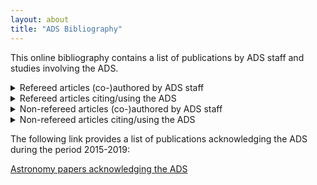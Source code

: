 ```yaml
---
layout: about
title: "ADS Bibliography"
---
```


This online bibliography contains a list of publications by ADS staff and studies involving the ADS.

<details>
<summary>Refereed articles (co-)authored by ADS staff</summary>
<ul>
<li>Frey, K. and A. Accomazzi (2018), [The Unified Astronomy Thesaurus: Semantic Metadata for Astronomy and Astrophysics](https://ui.adsabs.harvard.edu/abs/2018ApJS..236...24F/abstract), ApJS, 236, 24.</li>
<li>Kurtz, M. J. and E. A. Henneken (2017), [Measuring metrics - a 40-year longitudinal cross-validation of citations, downloads, and peer review in astrophysics](https://ui.adsabs.harvard.edu/abs/2017JASIS..68..695K/abstract), Journal of the American Society for Information Science and Technology, 68, 695.</li>
</ul>
</details>

<details>
<summary>Refereed articles citing/using the ADS</summary>
<ul>
<li>Urdampilleta, I., F. Mernier, J. S. Kaastra, A. Simionescu, J. de Plaa, S. Kara, and E. N. Ercan (2019), [Iron abundance distribution in the hot gas of merging galaxy clusters](https://ui.adsabs.harvard.edu/abs/2019A&A...629A..31U/abstract), \aap, 629, A31.</li>
<li>Kerzendorf, W. E. (2019), [Knowledge discovery through text-based similarity searches for astronomy literature](https://ui.adsabs.harvard.edu/abs/2019JApA...40...23K/abstract), Journal of Astrophysics and Astronomy, 40, 23.</li>
<li>Harries, T. J., T. J. Haworth, D. Acreman, A. Ali, and T. Douglas (2019), [The TORUS radiation transfer code](https://ui.adsabs.harvard.edu/abs/2019A&C....27...63H/abstract), Astronomy and Computing, 27, 63.</li>
<li>Barmby, P. (2019), [Astronomical observations: a guide for allied researchers](https://ui.adsabs.harvard.edu/abs/2019OJAp....2E...2B/abstract), The Open Journal of Astrophysics, 2, 2.</li>
<li>Pepper, J., O. D. Krupińska, K. G. Stassun, and D. M. Gelino (2019), [What Does a Successful Postdoctoral Fellowship Publication Record Look Like?](https://ui.adsabs.harvard.edu/abs/2019PASP..131a4501P/abstract), \pasp, 131, 014501.</li>
<li>Jansen, R. A. and R. A. Windhorst (2018), [The James Webb Space Telescope North Ecliptic Pole Time-domain Field. I. Field Selection of a JWST Community Field for Time-domain Studies](https://ui.adsabs.harvard.edu/abs/2018PASP..130l4001J/abstract), \pasp, 130, 124001.</li>
<li>Abt, H. A. (2018), [What Fraction of Papers in Astronomy and Physics Are Not Cited in 40 Years?](https://ui.adsabs.harvard.edu/abs/2018PASP..130g4506A/abstract), \pasp, 130, 074506.</li>
<li>Giordano, F., E. Racero, H. Norman, R. Vallés, B. Merín, D. Baines, M. López-Caniego, B. L. Martí, P. de Teodoro, J. Salgado, M. H. Sarmiento, R. Gutiérrez-Sánchez, R. Prieto, A. Lorca, S. Alberola, I. Valtchanov, G. de Marchi, R. Álvarez, and C. Arviset (2018), [ESASky: A science-driven discovery portal for space-based astronomy missions](https://ui.adsabs.harvard.edu/abs/2018A&C....24...97G/abstract), Astronomy and Computing, 24, 97.</li>
<li>Varga, A. (2018), [Novelty and Foreseeing Research Trends: The Case of Astrophysics and Astronomy](https://ui.adsabs.harvard.edu/abs/2018ApJS..236...21V/abstract), \apjs, 236, 21.</li>
<li>Egeland, R. (2018), [sunstardb: A Database for the Study of Stellar Magnetism and the Solar-stellar Connection](https://ui.adsabs.harvard.edu/abs/2018ApJS..236...19E/abstract), \apjs, 236, 19.</li>
<li>Williams, B. F., K. Olsen, R. Khan, D. Pirone, and K. Rosema (2018), [Reducing and Analyzing the PHAT Survey with the Cloud](https://ui.adsabs.harvard.edu/abs/2018ApJS..236....4W/abstract), \apjs, 236, 4.</li>
<li>Heidorn, P. B., G. R. Stahlman, and J. Steffen (2018), [Astrolabe: Curating, Linking, and Computing Astronomy’s Dark Data](https://ui.adsabs.harvard.edu/abs/2018ApJS..236....3H/abstract), \apjs, 236, 3.</li>
<li>Timmes, F. and L. Golub (2018), [Editorial: Data: Insights and Challenges in a Time of Abundance](https://ui.adsabs.harvard.edu/abs/2018ApJS..236....1T/abstract), \apjs, 236, 1.</li>
<li>Onofrio, R. (2017), [A proposal for a quantitative indicator of original research output](https://ui.adsabs.harvard.edu/abs/2017EL....12050001O/abstract), EPL (Europhysics Letters), 120, 50001.</li>
<li>Smith, G. H. (2017), [A Further Survey of Multiple Authorship in the Astronomical Literature](https://ui.adsabs.harvard.edu/abs/2017PASP..129k4506S/abstract), \pasp, 129, 114506.</li>
<li>Erdt, M., H. H. Aung, A. S. Aw, C. Rapple, and Y.-L. Theng (2017), [Analysing researchers' outreach efforts and the association with publication metrics: A case study of Kudos](https://ui.adsabs.harvard.edu/abs/2017PLoSO..1283217E/abstract), PLoS ONE, 12, e0183217.</li>
<li>Tapiador, D., A. Berihuete, L. M. Sarro, F. Julbe, and E. Huedo (2017), [Enabling data science in the Gaia mission archive: The present-day mass function and age distribution](https://ui.adsabs.harvard.edu/abs/2017A&C....19....1T/abstract), Astronomy and Computing, 19, 1.</li>
<li>Steer, I., B. F. Madore, J. M. Mazzarella, M. Schmitz, H. G. Corwin, B. H. P. Chan, R. Ebert, G. Helou, K. Baker, X. Chen, C. Frayer, J. Jacobson, T. Lo, P. Ogle, O. Pevunova, and S. Terek (2017), [Redshift-independent Distances in the NASA/IPAC Extragalactic Database: Methodology, Content, and Use of NED-D](https://ui.adsabs.harvard.edu/abs/2017AJ....153...37S/abstract), \aj, 153, 37.</li>
<li>Cano, Z., S.-Q. Wang, Z.-G. Dai, and X.-F. Wu (2017), [The Observer's Guide to the Gamma-Ray Burst Supernova Connection](https://ui.adsabs.harvard.edu/abs/2017AdAst2017E...5C/abstract), Advances in Astronomy, 2017, 8929054.</li>
<li>Taddeo, M. (2016), [Data philanthropy and the design of the infraethics for information societies](https://ui.adsabs.harvard.edu/abs/2016RSPTA.37460113T/abstract), Philosophical Transactions of the Royal Society of London Series A, 374, 20160113.</li>
<li>Smith, G. H. (2016), [Trends in Multiple Authorship among Papers in Astronomy](https://ui.adsabs.harvard.edu/abs/2016PASP..128l4502S/abstract), \pasp, 128, 124502.</li>
<li>Chowdhury, G., K. Koya, and P. Philipson (2016), [Measuring the Impact of Research: Lessons from the UK's Research Excellence Framework 2014](https://ui.adsabs.harvard.edu/abs/2016PLoSO..1156978C/abstract), PLoS ONE, 11, e0156978.</li>
<li>Swihart, R. K., M. Sundaram, T. O. Höök, J. A. DeWoody, and K. F. Kellner (2016), [Performance Benchmarks for Scholarly Metrics Associated with Fisheries and Wildlife Faculty](https://ui.adsabs.harvard.edu/abs/2016PLoSO..1155097S/abstract), PLoS ONE, 11, e0155097.</li>
<li>Niyazov, Y., C. Vogel, R. Price, B. Lund, D. Judd, A. Akil, M. Mortonson, J. Schwartzman, and M. Shron (2016), [Open Access Meets Discoverability: Citations to Articles Posted to Academia.edu](https://ui.adsabs.harvard.edu/abs/2016PLoSO..1148257N/abstract), PLoS ONE, 11, e0148257.</li>
<li>Mink, J. D. (2015), [Astronomical data formats: What we have and how we got here](https://ui.adsabs.harvard.edu/abs/2015A&C....12..128M/abstract), Astronomy and Computing, 12, 128.</li>
<li>Burggraf, B., K. Weis, D. J. Bomans, M. Henze, H. Meusinger, O. Sholukhova, A. Zharova, A. Pellerin, and A. Becker (2015), [Var C: Long-term photometric and spectral variability of a luminous blue variable in M 33](https://ui.adsabs.harvard.edu/abs/2015A&A...581A..12B/abstract), \aap, 581, A12.</li>
<li>Sandin, C. (2015), [The influence of diffuse scattered light. II. Observations of galaxy haloes and thick discs and hosts of blue compact galaxies](https://ui.adsabs.harvard.edu/abs/2015A&A...577A.106S/abstract), \aap, 577, A106.</li>
<li>Shlyapnikov, A., N. Bondar', and M. Gorbunov (2015), [Databases of publications and observations as a part of the Crimean Astronomical Virtual Observatory](https://ui.adsabs.harvard.edu/abs/2015BaltA..24..462S/abstract), Baltic Astronomy, 24, 462.</li>
</ul>
</details>

<details>
<summary>Non-refereed articles (co-)authored by ADS staff</summary>
<ul>
<li>Accomazzi, A., M. Kurtz, E. Henneken, C. Grant, D. Thompson, R. Chyla, S. McDonald, S. Blanco-Cuaresma, G. Shapurian, T. Hostetler, M. Templeton, K. Lockhart, and K. Bukovi (2020), [Life after Classic: An Astronomer's Guide to the new ADS](https://ui.adsabs.harvard.edu/abs/2020AAS...23528705A/abstract), American Astronomical Society Meeting Abstracts, 52, 287.05.</li>
<li>van de Sandt, S., L. Holm Nielsen, A. Ioannidis, A. Muench, E. Henneken, A. Accomazzi, C. Bigarella, J. Benito Gonzalez Lopez, and S. Dallmeier-Tiessen (2019), [Practice meets Principle: Tracking Software and Data Citations to Zenodo DOIs](https://ui.adsabs.harvard.edu/abs/2019arXiv191100295V/abstract), arXiv e-prints, arXiv:1911.00295.</li>
<li>Blanco-Cuaresma, S., A. Accomazzi, M. J. Kurtz, E. A. Henneken, C. S. Grant, D. M. Thompson, R. Chyla, S. McDonald, G. Shapurian, T. W. Hostetler, M. R. Templeton, K. E. Lockhart, K. Bukovi, and N. Rapport (2019), [Fundamentals of Effective Cloud Management for the New NASA Astrophysics Data System](https://ui.adsabs.harvard.edu/abs/2019ASPC..523..353B/abstract), Astronomical Data Analysis Software and Systems XXVII, 523, 353.</li>
<li>Rebull, L., V. Desai, H. Teplitz, S. Groom, R. Akeson, G. B. Berriman, G. Helou, D. Imel, J. Mazzarella, A. Accomazzi, T. McGlynn, A. Smale, and R. White (2019), [NASA's Long-Term Astrophysics Data Archives](https://ui.adsabs.harvard.edu/abs/2019ASPC..521...36R/abstract), Astronomical Data Analysis Software and Systems XXVI, 521, 36.</li>
<li>Accomazzi, A., M. Kurtz, and E. Henneken (2019), [ADS Support for Planetary Science Research](https://ui.adsabs.harvard.edu/abs/2019EPSC...13.1911A/abstract), EPSC-DPS Joint Meeting 2019, 2019, EPSC-DPS2019-1911.</li>
<li>Fabbiano, G., M. Elvis, A. Accomazzi, G. B. Berriman, N. Brickhouse, S. Bose, D. Carrera, I. Chilingarian, F. Civano, B. Czerny, R. D'Abrusco, J. Drake, R. Emami-Meibody, J. R. Farah, G. G. Fazio, E. Feigelson, F. Fornasini, J. Gallagher, J. Grindlay, L. Hernquist, M. Karovska, D.-W. Kim, G. M. Lacy, J. Lazio, W. P. Maksym, R. Martinez Galarza, J. Mazzarella, D. Sanders, N. Scoville, I. Shapiro, A. Siemiginowska, A. Smith, H. Smith, A. Szentgyorgyi, S. Tacchella, A. Thakar, V. Tolls, B. Wilkes, D. Wilner, P. Willner, and S. J. Wolk (2019), [Increasing the Discovery Space in Astrophysics: The Exploration Question for Compact Objects](https://ui.adsabs.harvard.edu/abs/2019BAAS...51c..89F/abstract), \baas, 51, 89.</li>
<li>Fabbiano, G., M. Elvis, A. Accomazzi, G. B. Berriman, N. Brickhouse, S. Bose, D. Carrera, I. Chilingarian, F. Civano, B. Czerny, R. D'Abrusco, J. Drake, R. Emami-Meibody, J. R. Farah, G. G. Fazio, E. Feigelson, F. Fornasini, J. Gallagher, J. Grindlay, L. Hernquist, M. Karovska, D.-W. Kim, G. M. Lacy, J. Lazio, W. P. Maksym, R. Martinez Galarza, J. Mazzarella, D. Sanders, N. Scoville, I. Shapiro, A. Siemiginowska, A. Smith, H. Smith, A. Szentgyorgyi, S. Tacchella, A. Thakar, V. Tolls, B. Wilkes, D. Wilner, P. Willner, and S. J. Wolk (2019), [Increasing the Discovery Space in Astrophysics: The Exploration Question for Cosmology](https://ui.adsabs.harvard.edu/abs/2019BAAS...51c..88F/abstract), \baas, 51, 88.</li>
<li>Fabbiano, G., M. Elvis, A. Accomazzi, G. B. Berriman, N. Brickhouse, S. Bose, D. Carrera, I. Chilingarian, F. Civano, B. Czerny, R. D'Abrusco, J. Drake, R. Emami-Meibody, J. R. Farah, G. G. Fazio, E. Feigelson, F. Fornasini, J. Gallagher, J. Grindlay, L. Hernquist, M. Karovska, D.-W. Kim, G. M. Lacy, J. Lazio, W. P. Maksym, R. Martinez Galarza, J. Mazzarella, D. Sanders, N. Scoville, I. Shapiro, A. Siemiginowska, A. Smith, H. Smith, A. Szentgyorgyi, S. Tacchella, A. Thakar, V. Tolls, B. Wilkes, D. Wilner, P. Willner, and S. J. Wolk (2019), [Increasing the Discovery Space in Astrophysics: The Exploration Question for Galaxy Evolution](https://ui.adsabs.harvard.edu/abs/2019BAAS...51c..87F/abstract), \baas, 51, 87.</li>
<li>Fabbiano, G., M. Elvis, A. Accomazzi, G. B. Berriman, N. Brickhouse, S. Bose, D. Carrera, I. Chilingarian, F. Civano, B. Czerny, R. D'Abrusco, J. Drake, R. Emami-Meibody, J. R. Farah, G. G. Fazio, E. Feigelson, F. Fornasini, J. Gallagher, J. Grindlay, L. Hernquist, M. Karovska, D.-W. Kim, G. M. Lacy, J. Lazio, W. P. Maksym, R. Martinez Galarza, J. Mazzarella, D. Sanders, N. Scoville, I. Shapiro, A. Siemiginowska, A. Smith, H. Smith, A. Szentgyorgyi, S. Tacchella, A. Thakar, V. Tolls, B. Wilkes, D. Wilner, P. Willner, and S. J. Wolk (2019), [Increasing the Discovery Space in Astrophysics: The Exploration Question for Planetary Systems](https://ui.adsabs.harvard.edu/abs/2019BAAS...51c..86F/abstract), \baas, 51, 86.</li>
<li>Fabbiano, G., M. Elvis, A. Accomazzi, G. B. Berriman, N. Brickhouse, S. Bose, D. Carrera, I. Chilingarian, F. Civano, B. Czerny, R. D'Abrusco, J. Drake, R. Emami-Meibody, J. R. Farah, G. G. Fazio, E. Feigelson, F. Fornasini, J. Gallagher, J. Grindlay, L. Hernquist, M. Karovska, D.-W. Kim, G. M. Lacy, J. Lazio, W. P. Maksym, R. Martinez Galarza, J. Mazzarella, D. Sanders, N. Scoville, I. Shapiro, A. Siemiginowska, A. Smith, H. Smith, A. Szentgyorgyi, S. Tacchella, A. Thakar, V. Tolls, B. Wilkes, D. Wilner, P. Willner, S. J. Wolk, and J.-H. Zhao (2019), [Increasing the Discovery Space in Astrophysics: The Exploration Question for Stars and Stellar Evolution](https://ui.adsabs.harvard.edu/abs/2019BAAS...51c..85F/abstract), \baas, 51, 85.</li>
<li>Fabbiano, G., M. Elvis, A. Accomazzi, G. B. Berriman, N. Brickhouse, S. Bose, D. Carrera, I. Chilingarian, F. Civano, B. Czerny, R. D'Abrusco, J. Drake, R. Emami-Meibody, J. R. Farah, G. G. Fazio, E. Feigelson, F. Fornasini, J. Gallagher, J. Grindlay, L. Hernquist, M. Karovska, D.-W. Kim, G. M. Lacy, J. Lazio, W. P. Maksym, R. Martinez Galarza, J. Mazzarella, D. Sanders, N. Scoville, I. Shapiro, A. Siemiginowska, A. Smith, H. Smith, A. Szentgyorgyi, S. Tacchella, A. Thakar, V. Tolls, B. Wilkes, D. Wilner, P. Willner, S. J. Wolk, and J.-H. Zhao (2019), [Increasing the Discovery Space in Astrophysics: The Exploration Question for Resolved Stellar Populations](https://ui.adsabs.harvard.edu/abs/2019BAAS...51c..84F/abstract), \baas, 51, 84.</li>
<li>Kurtz, M. and A. Accomazzi (2019), [From Dark Energy to Exolife: Improving the Digital Information Infrastructure for Astrophysics](https://ui.adsabs.harvard.edu/abs/2019BAAS...51c..17K/abstract), \baas, 51, 17.</li>
<li>Katz, D. S., D. Bouquin, N. P. Chue Hong, J. Hausman, C. Jones, D. Chivvis, T. Clark, M. Crosas, S. Druskat, M. Fenner, T. Gillespie, A. Gonzalez-Beltran, M. Gruenpeter, T. Habermann, R. Haines, M. Harrison, E. Henneken, L. Hwang, M. B. Jones, A. A. Kelly, D. N. Kennedy, K. Leinweber, F. Rios, C. B. Robinson, I. Todorov, M. Wu, and Q. Zhang (2019), [Software Citation Implementation Challenges](https://ui.adsabs.harvard.edu/abs/2019arXiv190508674K/abstract), arXiv e-prints, arXiv:1905.08674.</li>
<li>Henneken, E. A., G. Muench, L. Holm Nielsen, S. Blanco-Cuaresma, and A. Accomazzi (2019), [Capturing Software Citations in Astronomy and Planetary Sciences](https://ui.adsabs.harvard.edu/abs/2019LPI....50.1569H/abstract), Lunar and Planetary Science Conference, 1569.</li>
<li>Henneken, E. A. and ADS Team (2019), [Discovering and Accessing Planetary Sciences Literature with the New Astrophysics Data System (ADS)](https://ui.adsabs.harvard.edu/abs/2019LPI....50.1568H/abstract), Lunar and Planetary Science Conference, 1568.</li>
<li>Fabbiano, G., M. Elvis, A. Accomazzi, G. B. Berriman, N. Brickhouse, S. Bose, D. Carrera, I. Chilingarian, F. Civano, B. Czerny, R. D'Abrusco, B. Diemer, J. Drake, R. Emami Meibody, J. R. Farah, G. G. Fazio, E. Feigelson, F. Fornasini, J. Gallagher, J. Grindlay, L. Hernquist, D. J. James, M. Karovska, V. Kashyap, D.-W. Kim, G. M. Lacy, J. Lazio, E. Lusso, W. P. Maksym, R. Martinez Galarza, J. Mazzarella, M. Ntampaka, G. Risaliti, D. Sanders, N. Scoville, I. Shapiro, A. Siemiginowska, A. Smth, S. Smith, A. Szentgyorgyi, S. Tacchella, A. Thakar, V. Tolls, S. Vrtilek, B. Wilkes, D. Wilner, S. P. Willner, S. J. Wolk, and J.-H. Zhao (2019), [Increasing the Discovery Space in Astrophysics - A Collation of Six Submitted White Papers](https://ui.adsabs.harvard.edu/abs/2019arXiv190306634F/abstract), arXiv e-prints, arXiv:1903.06634.</li>
<li>Henneken, E. and M. J. Kurtz (2019), [Trends in the Astronomy Publication Landscape - Multidisciplinarity and Impact](https://ui.adsabs.harvard.edu/abs/2019AAS...23345301H/abstract), American Astronomical Society Meeting Abstracts #233, 233, 453.01.</li>
<li>Accomazzi, A., M. J. Kurtz, E. Henneken, C. S. Grant, D. M. Thompson, R. Chyla, S. McDonald, S. Blanco-Cuaresma, G. Shapurian, T. Hostetler, M. Templeton, and K. Lockhart (2019), [Transitioning from ADS Classic to the new ADS search platform](https://ui.adsabs.harvard.edu/abs/2019AAS...23338108A/abstract), American Astronomical Society Meeting Abstracts #233, 233, 381.08.</li>
<li>Accomazzi, A. (2019), [The NASA Astrophysics Data System’s Decadal Plan for the 2020s](https://ui.adsabs.harvard.edu/abs/2019AAS...23320704A/abstract), American Astronomical Society Meeting Abstracts #233, 233, 207.04.</li>
<li>Kurtz, M. J. and ADS Team (2018), [Using ADS Bumblebee: Who is that Exoplanet Scientist?](https://ui.adsabs.harvard.edu/abs/2018DPS....5041701K/abstract), AAS/Division for Planetary Sciences Meeting Abstracts #50, 417.01.</li>
<li>Damon, J., E. Henneken, and A. Accomazzi (2018), [Managing Institutional Bibliographies using the ADS API: A new workflow using Google Sheets](https://ui.adsabs.harvard.edu/abs/2018EPJWC.18612003D/abstract), European Physical Journal Web of Conferences, 186, 12003.</li>
<li>Frey, K., S. Weissman, B. Kern, J. Lagerstrom, J. Peek, and A. Accomazzi (2018), [Managing Contributions to the Unified Astronomy Thesaurus](https://ui.adsabs.harvard.edu/abs/2018EPJWC.18609003F/abstract), European Physical Journal Web of Conferences, 186, 09003.</li>
<li>Accomazzi, A., M. J. Kurtz, E. A. Henneken, C. S. Grant, D. M. Thompson, R. Chyla, S. McDonald, T. J. Shaulis, S. Blanco-Cuaresma, G. Shapurian, T. W. Hostetler, and M. R. Templeton (2018), [New ADS Functionality for the Curator](https://ui.adsabs.harvard.edu/abs/2018EPJWC.18608001A/abstract), European Physical Journal Web of Conferences, 186, 08001.</li>
<li>Bouquin, D., K. Frey, M. McEachern, J. Damon, D. Guarracino, A. McGrath, E. Henneken, and L. Smith Zrull (2018), [Project PHaEDRA: Preserving Harvard's Early Data and Research in Astronomy](https://ui.adsabs.harvard.edu/abs/2018EPJWC.18607003B/abstract), European Physical Journal Web of Conferences, 186, 07003.</li>
<li>Kurtz, M. J. (2018), [Comparing People with Bibliometrics](https://ui.adsabs.harvard.edu/abs/2018EPJWC.18606004K/abstract), European Physical Journal Web of Conferences, 186, 06004.</li>
<li>Accomazzi, A. and ADS Team (2018), [The NASA Astrophysics Data System: Capabilities and Roadmap for the 2020s](https://ui.adsabs.harvard.edu/abs/2018AAS...23221409A/abstract), American Astronomical Society Meeting Abstracts #232, 232, 214.09.</li>
<li>Kurtz, M. J., A. Accomazzi, and E. A. Henneken (2018), [Merging the Astrophysics and Planetary Science Information Systems](https://ui.adsabs.harvard.edu/abs/2018arXiv180303598K/abstract), arXiv e-prints, arXiv:1803.03598.</li>
<li>Raugh, A. and E. Henneken (2018), [PDS, DOIs, and the Literature](https://ui.adsabs.harvard.edu/abs/2018aogs.meet.A010R/abstract), 15th Annual Meeting Asia Oceania Geosciences Society,.</li>
<li>Accomazzi, A., M. J. Kurtz, E. Henneken, C. S. Grant, D. M. Thompson, R. Chyla, S. McDonald, T. J. Shaulis, S. Blanco-Cuaresma, G. Shapurian, T. W. Hostetler, M. R. Templeton, and K. E. Lockhart (2018), [ADS Bumblebee comes of age](https://ui.adsabs.harvard.edu/abs/2018AAS...23136217A/abstract), American Astronomical Society Meeting Abstracts #231, 231, 362.17.</li>
<li>Accomazzi, A. (2018), [The role of the ADS in software discovery and citation](https://ui.adsabs.harvard.edu/abs/2018AAS...23130709A/abstract), American Astronomical Society Meeting Abstracts #231, 231, 307.09.</li>
<li>Bouquin, D., K. Frey, E. Henneken, M. McEachern, A. McGrath, D. Guarracino, J. Koch, J. Damon, E. Brownell, L. Smith-Zrull, and Daina Bouquin (2018), [Project PHaEDRA: Preserving Harvard's Early Data and Research in Astronomy](https://ui.adsabs.harvard.edu/abs/2018AAS...23114303B/abstract), American Astronomical Society Meeting Abstracts #231, 231, 143.03.</li>
<li>Accomazzi, A., M. J. Kurtz, E. A. Henneken, C. S. Grant, D. M. Thompson, R. Chyla, A. Holachek, and J. Elliott (2017), [Aggregation and Linking of Observational Metadata in the ADS](https://ui.adsabs.harvard.edu/abs/2017ASPC..512...45A/abstract), Astronomical Data Analysis Software and Systems XXV, 512, 45.</li>
<li>Krstovski, K., M. J. Kurtz, D. A. Smith, and A. Accomazzi (2017), [Multilingual Topic Models](https://ui.adsabs.harvard.edu/abs/2017arXiv171206704K/abstract), arXiv e-prints, arXiv:1712.06704.</li>
<li>Henneken, E. A. and ADS Team (2017), [Planetary Sciences Literature - Access and Discovery](https://ui.adsabs.harvard.edu/abs/2017DPS....4922302H/abstract), AAS/Division for Planetary Sciences Meeting Abstracts #49, 223.02.</li>
<li>Rebull, L. M., V. Desai, H. Teplitz, S. Groom, R. Akeson, G. B. Berriman, G. Helou, D. Imel, J. M. Mazzarella, A. Accomazzi, T. McGlynn, A. Smale, and R. White (2017), [NASA's Long-Term Astrophysics Data Archives](https://ui.adsabs.harvard.edu/abs/2017arXiv170909566R/abstract), arXiv e-prints, arXiv:1709.09566.</li>
<li>Muench, A., A. Accomazzi, and L. Holm Nielsen (2017), [Asclepias: Enabling software citation &amp; discovery workflows](https://ui.adsabs.harvard.edu/abs/2017lisa.confP..13M/abstract), Posters from Library and Information Services in Astronomy VIII, 13.</li>
<li>Damon, J., E. Henneken, and A. Accomazzi (2017), [Managing Institutional Bibliographies with the ADS API: A new workflow using Google Sheets](https://ui.adsabs.harvard.edu/abs/2017lisa.confP..12D/abstract), Posters from Library and Information Services in Astronomy VIII, 12.</li>
<li>Henneken, E. A. and M. J. Kurtz (2017), [Usage Bibliometrics as a Tool to Measure Research Activity](https://ui.adsabs.harvard.edu/abs/2017arXiv170602153H/abstract), arXiv e-prints, arXiv:1706.02153.</li>
<li>McGlynn, T., G. Fabbiano, A. Accomazzi, A. Smale, R. L. White, T. Donaldson, A. Aloisi, T. Dower, J. M. Mazzerella, R. Ebert, O. Pevunova, D. Imel, G. B. Berriman, H. I. Teplitz, S. L. Groom, V. R. Desai, and W. Landry (2016), [Providing comprehensive and consistent access to astronomical observatory archive data: the NASA archive model](https://ui.adsabs.harvard.edu/abs/2016SPIE.9910E..0AM/abstract), \procspie, 9910, 99100A.</li>
<li>Murtagh, F. and M. J. Kurtz (2016), [A History of Cluster Analysis Using the Classification Society's Bibliography Over Four Decades](https://ui.adsabs.harvard.edu/abs/2016JClas..33....6M/abstract), Journal of Classification, 33, 6.</li>
<li>Tananbaum, H., R. Kraft, C. Jones, W. Forman, A. Accomazzi, C. Alcock, R. Brissenden, K. Flanagan, R. Giacconi, M. Kurtz, K. Lestition, W. Moos, and A. Preston (2016), [Stephen S. Murray (1944-2015)](https://ui.adsabs.harvard.edu/abs/2016ChNew..23....8T/abstract), Chandra News, 23, 8.</li>
<li>Krstovski, K., D. A. Smith, and M. J. Kurtz (2016), [Automatic Construction of Evaluation Sets and Evaluation of Document Similarity Models in Large Scholarly Retrieval Systems](https://ui.adsabs.harvard.edu/abs/2016arXiv160101611K/abstract), arXiv e-prints, arXiv:1601.01611.</li>
<li>Accomazzi, A. (2015), [ADS Services in support of the Discovery, Management and Evaluation of Science Data](https://ui.adsabs.harvard.edu/abs/2015scop.confE...3A/abstract), Science Operations 2015: Science Data Management, 3.</li>
<li>Henneken, E. A. (2015), [Data and Software: Preserving, Unlocking and Sharing - Lesson Learned from Astronomy](https://ui.adsabs.harvard.edu/abs/2015AGUFMIN13C1858H/abstract), AGU Fall Meeting Abstracts, 2015, IN13C-1858.</li>
<li>Chyla, R., A. Accomazzi, A. Holachek, C. S. Grant, J. Elliott, E. A. Henneken, D. M. Thompson, M. J. Kurtz, S. S. Murray, and V. Sudilovsky (2015), [ADS 2.0: New Architecture, API and Services](https://ui.adsabs.harvard.edu/abs/2015ASPC..495..401C/abstract), Astronomical Data Analysis Software an Systems XXIV (ADASS XXIV), 495, 401.</li>
<li>Accomazzi, A. (2015), [Curation and integration of observational metadata in ADS](https://ui.adsabs.harvard.edu/abs/2015IAUGA..2257982A/abstract), IAU General Assembly, 29, 2257982.</li>
<li>Accomazzi, A., M. J. Kurtz, E. Henneken, C. S. Grant, D. M. Thompson, R. Chyla, A. Holachek, V. Sudilovsky, J. Elliott, and S. S. Murray (2015), [The NASA Astrophysics Data System joins the Revolution](https://ui.adsabs.harvard.edu/abs/2015IAUGA..2257768A/abstract), IAU General Assembly, 29, 2257768.</li>
<li>Rots, A. H., S. Winkelman, and A. Accomazzi (2015), [Bibliographies and Data Archives: a Rich Data Mining Tool](https://ui.adsabs.harvard.edu/abs/2015IAUGA..2257639R/abstract), IAU General Assembly, 29, 2257639.</li>
<li>Henneken, E. A. (2015), [Unlocking and Sharing Data in Astronomy](https://ui.adsabs.harvard.edu/abs/2015BASIS..41...40H/abstract), Bulletin of the Association for Information Science and Technology, 41, 40.</li>
<li>Grant, C. S., D. M. Thompson, R. Chyla, A. Holachek, A. Accomazzi, E. A. Henneken, M. J. Kurtz, J. Luker, and S. S. Murray (2015), [Enabling Meaningful Affiliation Searches in the ADS](https://ui.adsabs.harvard.edu/abs/2015ASPC..492..208G/abstract), Open Science at the Frontiers of Librarianship, 492, 208.</li>
<li>Frey, K., C. Erdmann, A. Accomazzi, L. Rubin, C. Biemesderfer, N. Gray, and J. Soles (2015), [Management of the Unified Astronomy Thesaurus](https://ui.adsabs.harvard.edu/abs/2015ASPC..492..204F/abstract), Open Science at the Frontiers of Librarianship, 492, 204.</li>
<li>Accomazzi, A., M. J. Kurtz, E. A. Henneken, R. Chyla, J. Luker, C. S. Grant, D. M. Thompson, A. Holachek, R. Dave, and S. S. Murray (2015), [ADS: The Next Generation Search Platform](https://ui.adsabs.harvard.edu/abs/2015ASPC..492..189A/abstract), Open Science at the Frontiers of Librarianship, 492, 189.</li>
<li>Thompson, D. M., E. A. Henneken, C. S. Grant, A. Holachek, A. Accomazzi, M. J. Kurtz, R. Chyla, J. Luker, and S. S. Murray (2015), [Saving the Orphaned Astronomical Literature](https://ui.adsabs.harvard.edu/abs/2015ASPC..492..150T/abstract), Open Science at the Frontiers of Librarianship, 492, 150.</li>
<li>Egret, D., A. Laurenceau, and A. Accomazzi (2015), [Using ADS for Creating Bibliographies of Research Institutions](https://ui.adsabs.harvard.edu/abs/2015ASPC..492...85E/abstract), Open Science at the Frontiers of Librarianship, 492, 85.</li>
<li>Henneken, E. A., A. Accomazzi, M. J. Kurtz, C. S. Grant, D. Thompson, J. Luker, R. Chyla, A. Holachek, and S. S. Murray (2015), [Computing and Using Metrics in the ADS](https://ui.adsabs.harvard.edu/abs/2015ASPC..492...80H/abstract), Open Science at the Frontiers of Librarianship, 492, 80.</li>
<li>Henneken, E. A., A. Accomazzi, M. J. Kurtz, D. Thompson, C. S. Grant, and S. S. Murray (2015), [Online Activity Around Scholarly Astronomy Literature - A Discussion of Altmetrics](https://ui.adsabs.harvard.edu/abs/2015AAS...22533656H/abstract), American Astronomical Society Meeting Abstracts #225, 225, 336.56.</li>
<li>Accomazzi, A., M. J. Kurtz, E. A. Henneken, C. S. Grant, D. Thompson, R. Chyla, A. Holachek, V. Sudilovsky, and S. S. Murray (2015), [Improved Functionality and Curation Support in the ADS](https://ui.adsabs.harvard.edu/abs/2015AAS...22533655A/abstract), American Astronomical Society Meeting Abstracts #225, 225, 336.55.</li>
</ul>
</details>

<details>
<summary>Non-refereed articles citing/using the ADS</summary>
<ul>
<li>Fluke, C. J. and C. Jacobs (2019), [Surveying the reach and maturity of machine learning and artificial intelligence in astronomy](https://ui.adsabs.harvard.edu/abs/2019arXiv191202934F/abstract), arXiv e-prints, arXiv:1912.02934.</li>
<li>Levay, K. (2019), [Linking the Literature to the Data](https://ui.adsabs.harvard.edu/abs/2019ASPC..521...54L/abstract), Astronomical Data Analysis Software and Systems XXVI, 521, 54.</li>
<li>Eadie, G., A. Bahramian, P. Barmby, R. Craiu, D. Bingham, R. Hložek, J. Kavelaars, D. Stenning, S. Benincasa, G. Thomas, K. Thanjavur, J. Bovy, J. Cami, R. Carlberg, S. Lawler, A. Liu, H. Ngo, M. Rahman, and M. Rupen (2019), [LRP2020: Astrostatistics in Canada](https://ui.adsabs.harvard.edu/abs/2019arXiv191008857E/abstract), arXiv e-prints, arXiv:1910.08857.</li>
<li>Peek, J., V. Desai, R. L. White, R. D'Abrusco, J. M. Mazzarella, C. Grant, J. Novacescu, E. Scire, and S. Winkelman (2019), [Robust Archives Maximize Scientific Accessibility](https://ui.adsabs.harvard.edu/abs/2019BAAS...51g.105P/abstract), \baas, 51, 105.</li>
<li>Lattis, J., W. Osborn, J. L. Bartlett, E. Griffin, T. Hockey, S. McCluskey, T. Oswalt, A. A. Pevtsov, S. Schechner, and V. Trimble (2019), [Preservation of Our Astronomical Heritage](https://ui.adsabs.harvard.edu/abs/2019BAAS...51g..21L/abstract), \baas, 51, 21.</li>
<li>Kim, K. H., Y. Gu, J. Song, S. Zhao, and S. Ermon (2019), [Cross Domain Imitation Learning](https://ui.adsabs.harvard.edu/abs/2019arXiv191000105K/abstract), arXiv e-prints, arXiv:1910.00105.</li>
<li>Horsch, M. T., C. Niethammer, G. Boccardo, P. Carbone, S. Chiacchiera, M. Chiricotto, J. D. Elliott, V. Lobaskin, P. Neumann, P. Schiffels, M. A. Seaton, I. T. Todorov, J. Vrabec, and W. L. Cavalcanti (2019), [Semantic interoperability and characterization of data provenance in computational molecular engineering](https://ui.adsabs.harvard.edu/abs/2019arXiv190802335H/abstract), arXiv e-prints, arXiv:1908.02335.</li>
<li>Colavizza, G., I. Hrynaszkiewicz, I. Staden, K. Whitaker, and B. McGillivray (2019), [The citation advantage of linking publications to research data](https://ui.adsabs.harvard.edu/abs/2019arXiv190702565C/abstract), arXiv e-prints, arXiv:1907.02565.</li>
<li>Kgoadi, R., C. Engelbrecht, I. Whittingham, and A. Tkachenko (2019), [General classification of light curves using extreme boosting](https://ui.adsabs.harvard.edu/abs/2019arXiv190606628K/abstract), arXiv e-prints, arXiv:1906.06628.</li>
<li>Druskat, S. (2019), [Software and Dependencies in Research Citation Graphs](https://ui.adsabs.harvard.edu/abs/2019arXiv190606141D/abstract), arXiv e-prints, arXiv:1906.06141.</li>
<li>Battenberg, E., S. Mariooryad, D. Stanton, R. Skerry-Ryan, M. Shannon, D. Kao, and T. Bagby (2019), [Effective Use of Variational Embedding Capacity in Expressive End-to-End Speech Synthesis](https://ui.adsabs.harvard.edu/abs/2019arXiv190603402B/abstract), arXiv e-prints, arXiv:1906.03402.</li>
<li>Keselman, L. (2019), [Venue Analytics: A Simple Alternative to Citation-Based Metrics](https://ui.adsabs.harvard.edu/abs/2019arXiv190412573K/abstract), arXiv e-prints, arXiv:1904.12573.</li>
<li>Mohapatra, D., A. Maiti, S. Bhatia, and T. Chakraborty (2019), [Go Wide, Go Deep: Quantifying the Impact of Scientific Papers through Influence Dispersion Trees](https://ui.adsabs.harvard.edu/abs/2019arXiv190407579M/abstract), arXiv e-prints, arXiv:1904.07579.</li>
<li>Speagle, J. S. (2019), [dynesty: A Dynamic Nested Sampling Package for Estimating Bayesian Posteriors and Evidences](https://ui.adsabs.harvard.edu/abs/2019arXiv190402180S/abstract), arXiv e-prints, arXiv:1904.02180.</li>
<li>Baade, D. (2018), [Bright BRITE Science Results](https://ui.adsabs.harvard.edu/abs/2018pas8.conf...15B/abstract), 3rd BRITE Science Conference, 8, 15.</li>
<li>Damon, J., E. Henneken, and A. Accomazzi (2018), [Managing Institutional Bibliographies using the ADS API: A new workflow using Google Sheets](https://ui.adsabs.harvard.edu/abs/2018EPJWC.18612003D/abstract), European Physical Journal Web of Conferences, 186, 12003.</li>
<li>Novacescu, J., J. E. G. Peek, S. Weissman, K. Levay, S. Fleming, E. Fraser, and J. R. Hargis (2018), [Elevating MAST-Data Publications with Digital Object Identifiers (DOIs)](https://ui.adsabs.harvard.edu/abs/2018EPJWC.18610003N/abstract), European Physical Journal Web of Conferences, 186, 10003.</li>
<li>Stahlman, G., P. Bryan Heidorn, and J. Steffen (2018), [The Astrolabe Project: Identifying and Curating Astronomical `Dark Data' through Development of Cyberinfrastructure Resources](https://ui.adsabs.harvard.edu/abs/2018EPJWC.18603003S/abstract), European Physical Journal Web of Conferences, 186, 03003.</li>
<li>Mryglod, O., Y. Holovatch, and R. Kenna (2018), [Data Mining in Scientometrics: usage analysis for academic publications](https://ui.adsabs.harvard.edu/abs/2018arXiv180703353M/abstract), arXiv e-prints, arXiv:1807.03353.</li>
<li>Jenab, S. M. H. (2018), [Cross-country comparisons of scientific performance by focusing on post-apartheid South Africa](https://ui.adsabs.harvard.edu/abs/2018arXiv180607122J/abstract), arXiv e-prints, arXiv:1806.07122.</li>
<li>Strumia, A. and R. Torre (2018), [Biblioranking fundamental physics](https://ui.adsabs.harvard.edu/abs/2018arXiv180310713S/abstract), arXiv e-prints, arXiv:1803.10713.</li>
<li>Tahamtan, I. and L. Bornmann (2017), [Core Elements in the Process of Citing Publications: A Conceptual Overview of the Literature](https://ui.adsabs.harvard.edu/abs/2017arXiv170702283T/abstract), arXiv e-prints, arXiv:1707.02283.</li>
<li>Vavilova, I. B., Y. S. Yatskiv, L. K. Pakuliak, I. L. Andronov, V. M. Andruk, Y. I. Protsyuk, V. E. Savanevych, D. O. Savchenko, and V. S. Savchenko (2017), [UkrVO Astroinformatics Software and Web-services](https://ui.adsabs.harvard.edu/abs/2017IAUS..325..361V/abstract), Astroinformatics, 325, 361.</li>
<li>Gangler, E. (2017), [The European perspective for LSST](https://ui.adsabs.harvard.edu/abs/2017IAUS..325...83G/abstract), Astroinformatics, 325, 83.</li>
<li>Gupta, A., C. Devin, Y. Liu, P. Abbeel, and S. Levine (2017), [Learning Invariant Feature Spaces to Transfer Skills with Reinforcement Learning](https://ui.adsabs.harvard.edu/abs/2017arXiv170302949G/abstract), arXiv e-prints, arXiv:1703.02949.</li>
<li>Stoehr, F., E. Muller, M. Lacy, and S. L. Tanne (2016), [Closing the loop: surveying PIs who have not published their data](https://ui.adsabs.harvard.edu/abs/2016arXiv161109625S/abstract), arXiv e-prints, arXiv:1611.09625.</li>
<li>Dorch, B. F., T. M. Drachen, and O. Ellegaard (2016), [The data sharing advantage in astrophysics](https://ui.adsabs.harvard.edu/abs/2016IAUFM..29A.172D/abstract), IAU Focus Meeting, 29A, 172.</li>
<li>Bordelon, D., U. Grothkopf, S. Meakins, and M. Sterzik (2016), [Trends and developments in VLT data papers as seen through telbib](https://ui.adsabs.harvard.edu/abs/2016SPIE.9910E..2BB/abstract), \procspie, 9910, 99102B.</li>
<li>Malkov, O. Y., D. A. Kovaleva, and P. V. Kaygorodov (2016), [Advancement and New Functionality of the Binary Star DataBase (BDB)](https://ui.adsabs.harvard.edu/abs/2016ASPC..505...44M/abstract), Astronomical Surveys and Big Data, 505, 44.</li>
<li>Kulkarni, S. R. (2016), [Instruments on large optical telescopes -- A case study](https://ui.adsabs.harvard.edu/abs/2016arXiv160606674K/abstract), arXiv e-prints, arXiv:1606.06674.</li>
<li>Dorch, S. B. F., T. M. Drachen, and O. Ellegaard (2015), [The data sharing advantage in astrophysics](https://ui.adsabs.harvard.edu/abs/2015arXiv151102512D/abstract), arXiv e-prints, arXiv:1511.02512.</li>
<li>Milojević, S. (2015), [Quantifying the Cognitive Extent of Science](https://ui.adsabs.harvard.edu/abs/2015arXiv151100040M/abstract), arXiv e-prints, arXiv:1511.00040.</li>
<li>Mink, J., R. G. Mann, R. Hanisch, A. Rots, R. Seaman, T. Jenness, B. Thomas, and W. O'Mullane (2015), [The Past, Present, and Future of Astronomical Data Formats](https://ui.adsabs.harvard.edu/abs/2015ASPC..495...11M/abstract), Astronomical Data Analysis Software an Systems XXIV (ADASS XXIV), 495, 11.</li>
<li>Bosken, S. (2015), [When the Future Becomes the Past: Where will our Print Collection Be in 2050?](https://ui.adsabs.harvard.edu/abs/2015ASPC..492..299B/abstract), Open Science at the Frontiers of Librarianship, 492, 299.</li>
<li>Bohémier, K. A. (2015), [Quantifying the CV: Adapting an Impact Assessment Model to Astronomy](https://ui.adsabs.harvard.edu/abs/2015ASPC..492..113B/abstract), Open Science at the Frontiers of Librarianship, 492, 113.</li>
<li>Pérez-Prieto, J. A. and M. Gómez (2015), [IACPub: The IAC Publications Archive](https://ui.adsabs.harvard.edu/abs/2015ASPC..492..105P/abstract), Open Science at the Frontiers of Librarianship, 492, 105.</li>
<li>Egret, D., A. Laurenceau, and A. Accomazzi (2015), [Using ADS for Creating Bibliographies of Research Institutions](https://ui.adsabs.harvard.edu/abs/2015ASPC..492...85E/abstract), Open Science at the Frontiers of Librarianship, 492, 85.</li>
<li>Rots, A. H. and S. L. Winkelman (2015), [Observatory Bibliographies: Toward Multi-usage and Better Metrics](https://ui.adsabs.harvard.edu/abs/2015ASPC..492...71R/abstract), Open Science at the Frontiers of Librarianship, 492, 71.</li>
<li>Konomi, E. and M. Marra (2015), [CRIS-INAF as a Result of a Fruitful Collaboration among ITs, Librarians, and Researchers](https://ui.adsabs.harvard.edu/abs/2015ASPC..492...38K/abstract), Open Science at the Frontiers of Librarianship, 492, 38.</li>
</ul>
</details>

The following link provides a list of publications acknowledging the ADS during the period 2015-2019:

[Astronomy papers acknowledging the ADS](https://ui.adsabs.harvard.edu/search/q=ack%3AADS%20year%3A2015-2019%20-ack%3A%22ADS%2FJAO.ALMA%22%20collection%3Aastronomy&sort=date%20desc%2C%20bibcode%20desc&p_=0)